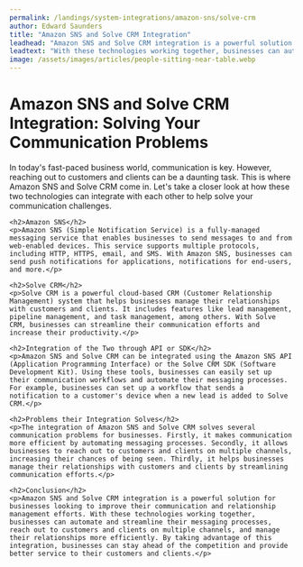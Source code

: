 ```yaml
---
permalink: /landings/system-integrations/amazon-sns/solve-crm
author: Edward Saunders
title: "Amazon SNS and Solve CRM Integration"
leadhead: "Amazon SNS and Solve CRM integration is a powerful solution for businesses looking to improve their communication and relationship management efforts"
leadtext: "With these technologies working together, businesses can automate and streamline their messaging processes, reach out to customers and clients on multiple channels, and manage their relationships more efficiently. By taking advantage of this integration, businesses can stay ahead of the competition and provide better service to their customers and clients."
image: /assets/images/articles/people-sitting-near-table.webp
---
```

<div class="arttext">	<h1>Amazon SNS and Solve CRM Integration: Solving Your Communication Problems</h1>
	<p>In today's fast-paced business world, communication is key. However, reaching out to customers and clients can be a daunting task. This is where Amazon SNS and Solve CRM come in. Let's take a closer look at how these two technologies can integrate with each other to help solve your communication challenges.</p>

	<h2>Amazon SNS</h2>
	<p>Amazon SNS (Simple Notification Service) is a fully-managed messaging service that enables businesses to send messages to and from web-enabled devices. This service supports multiple protocols, including HTTP, HTTPS, email, and SMS. With Amazon SNS, businesses can send push notifications for applications, notifications for end-users, and more.</p>

	<h2>Solve CRM</h2>
	<p>Solve CRM is a powerful cloud-based CRM (Customer Relationship Management) system that helps businesses manage their relationships with customers and clients. It includes features like lead management, pipeline management, and task management, among others. With Solve CRM, businesses can streamline their communication efforts and increase their productivity.</p>

	<h2>Integration of the Two through API or SDK</h2>
	<p>Amazon SNS and Solve CRM can be integrated using the Amazon SNS API (Application Programming Interface) or the Solve CRM SDK (Software Development Kit). Using these tools, businesses can easily set up their communication workflows and automate their messaging processes. For example, businesses can set up a workflow that sends a notification to a customer's device when a new lead is added to Solve CRM.</p>

	<h2>Problems their Integration Solves</h2>
	<p>The integration of Amazon SNS and Solve CRM solves several communication problems for businesses. Firstly, it makes communication more efficient by automating messaging processes. Secondly, it allows businesses to reach out to customers and clients on multiple channels, increasing their chances of being seen. Thirdly, it helps businesses manage their relationships with customers and clients by streamlining communication efforts.</p>

	<h2>Conclusion</h2>
	<p>Amazon SNS and Solve CRM integration is a powerful solution for businesses looking to improve their communication and relationship management efforts. With these technologies working together, businesses can automate and streamline their messaging processes, reach out to customers and clients on multiple channels, and manage their relationships more efficiently. By taking advantage of this integration, businesses can stay ahead of the competition and provide better service to their customers and clients.</p>
</div>